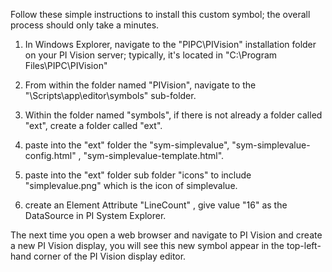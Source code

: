Follow these simple instructions to install this custom symbol; the overall process should only take a minutes.

1. In Windows Explorer, navigate to the "PIPC\PIVision" installation folder on your PI Vision server; typically, it's located in "C:\Program Files\PIPC\PIVision"

2. From within the folder named "PIVision", navigate to the "\Scripts\app\editor\symbols" sub-folder.  

3. Within the folder named "symbols", if there is not already a folder called "ext", create a folder called "ext".  

4. paste into the "ext" folder the "sym-simplevalue", "sym-simplevalue-config.html" , "sym-simplevalue-template.html". 

5. paste into the "ext" folder sub folder "icons" to include "simplevalue.png" which is the icon of simplevalue.

6. create an Element Attribute "LineCount" , give value "16" as the DataSource in PI System Explorer.

The next time you open a web browser and navigate to PI Vision and create a new PI Vision display, you will see this new symbol appear in the top-left-hand corner of the PI Vision display editor.